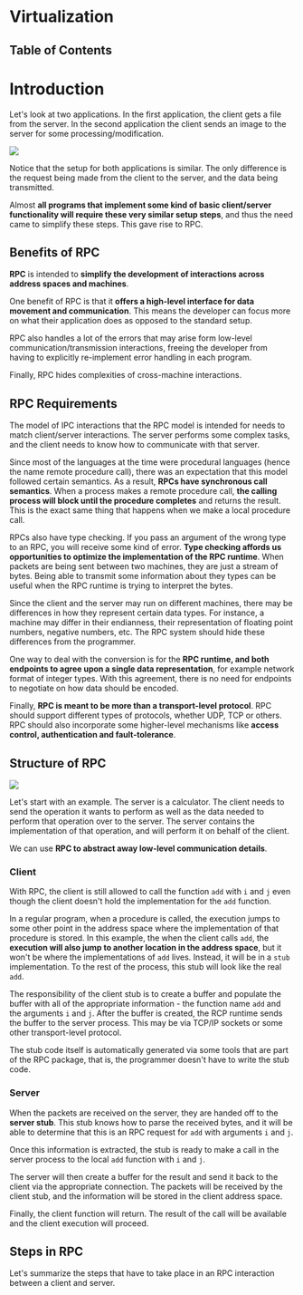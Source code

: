 # Virtualization

## Table of Contents

# Introduction

Let's look at two applications. In the first application, the client gets a file from the server. In the second application the client sends an image to the server for some processing/modification.

<img src="why_rpc.png">

Notice that the setup for both applications is similar. The only difference is the request being made from the client to the server, and the data being transmitted.

Almost **all programs that implement some kind of basic client/server functionality will require these very similar setup steps**, and thus the need came to simplify these steps. This gave rise to RPC.

## Benefits of RPC

**RPC** is intended to **simplify the development of interactions across address spaces and machines**. 

One benefit of RPC is that it **offers a high-level interface for data movement and communication**. This means the developer can focus more on what their application does as opposed to the standard setup.

RPC also handles a lot of the errors that may arise form low-level communication/transmission interactions, freeing the developer from having to explicitly re-implement error handling in each program.

Finally, RPC hides complexities of cross-machine interactions.

## RPC Requirements

The model of IPC interactions that the RPC model is intended for needs to match client/server interactions. The server performs some complex tasks, and the client needs to know how to communicate with that server.

Since most of the languages at the time were procedural languages (hence the name remote procedure call), there was an expectation that this model followed certain semantics. As a result, **RPCs have synchronous call semantics**. When a process makes a remote procedure call, **the calling process will block until the procedure completes** and returns the result. This is the exact same thing that happens when we make a local procedure call.

RPCs also have type checking. If you pass an argument of the wrong type to an RPC, you will receive some kind of error. **Type checking affords us opportunities to optimize the implementation of the RPC runtime**. When packets are being sent between two machines, they are just a stream of bytes. Being able to transmit some information about they types can be useful when the RPC runtime is trying to interpret the bytes. 

Since the client and the server may run on different machines, there may be differences in how they represent certain data types. For instance, a machine may differ in their endianness, their representation of floating point numbers, negative numbers, etc. The RPC system should hide these differences from the programmer.

One way to deal with the conversion is for the **RPC runtime, and both endpoints to agree upon a single data representation**, for example network format of integer types. With this agreement, there is no need for endpoints to negotiate on how data should be encoded. 

Finally, **RPC is meant to be more than a transport-level protocol**. RPC should support different types of protocols, whether UDP, TCP or others. RPC should also incorporate some higher-level mechanisms like **access control, authentication and fault-tolerance**. 

## Structure of RPC

<img src="rpc_stack.png">

Let's start with an example. The server is a calculator. The client needs to send the operation it wants to perform as well as the data needed to perform that operation over to the server. The server contains the implementation of that operation, and will perform it on behalf of the client.

We can use **RPC to abstract away low-level communication details**. 

### Client

With RPC, the client is still allowed to call the function `add` with `i` and `j` even though the client doesn't hold the implementation for the `add` function.

In a regular program, when a procedure is called, the execution jumps to some other point in the address space where the implementation of that procedure is stored. In this example, the when the client calls `add`, the **execution will also jump to another location in the address space**, but it won't be where the implementations of `add` lives. Instead, it will be in a `stub` implementation. To the rest of the process, this stub will look like the real `add`.

The responsibility of the client stub is to create a buffer and populate the buffer with all of the appropriate information - the function name `add` and the arguments `i` and `j`. After the buffer is created, the RCP runtime sends the buffer to the server process. This may be via TCP/IP sockets or some other transport-level protocol.

The stub code itself is automatically generated via some tools that are part of the RPC package, that is, the programmer doesn't have to write the stub code. 

### Server

When the packets are received on the server, they are handed off to the **server stub**. This stub knows how to parse the received bytes, and it will be able to determine that this is an RPC request for `add` with arguments `i` and `j`.

Once this information is extracted, the stub is ready to make a call in the server process to the local `add` function with `i` and `j`. 

The server will then create a buffer for the result and send it back to the client via the appropriate connection. The packets will be received by the client stub, and the information will be stored in the client address space. 

Finally, the client function will return. The result of the call will be available and the client execution will proceed.

## Steps in RPC

Let's summarize the steps that have to take place in an RPC interaction between a client and server.


